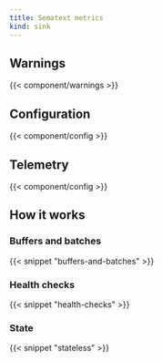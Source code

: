 ```yaml
---
title: Sematext metrics
kind: sink
---
```


## Warnings

{{< component/warnings >}}

## Configuration

{{< component/config >}}

## Telemetry

{{< component/config >}}

## How it works

### Buffers and batches

{{< snippet "buffers-and-batches" >}}

### Health checks

{{< snippet "health-checks" >}}

### State

{{< snippet "stateless" >}}
